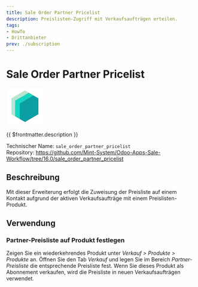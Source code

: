 ```yaml
---
title: Sale Order Partner Pricelist
description: Preislisten-Zugriff mit Verkaufsaufträgen erteilen.
tags:
- HowTo
- Drittanbieter
prev: ./subscription
---
```

# Sale Order Partner Pricelist
![icon_oms_box](attachments/icons_odoo_mint_system.png)

{{ $frontmatter.description }}

Technischer Name: `sale_order_partner_pricelist`\
Repository: <https://github.com/Mint-System/Odoo-Apps-Sale-Workflow/tree/16.0/sale_order_partner_pricelist>

## Beschreibung

Mit dieser Erweiterung erfolgt die Zuweisung der Preisliste auf einem Kontakt aufgrund der aktiven Verkaufsaufträge mit einem Preislisten-Produkt.

## Verwendung

### Partner-Preisliste auf Produkt festlegen

Zeigen Sie ein wiederkehrendes Produkt unter *Verkauf > Produkte > Produkte* an. Öffnen Sie den Tab *Verkauf* und legen Sie im Bereich *Partner-Preisliste* die entsprechende Preisliste fest. Wenn Sie dieses Produkt als Abonnement verkaufen, wird die Preisliste in neuen Verkaufsaufträgen verwendet.
